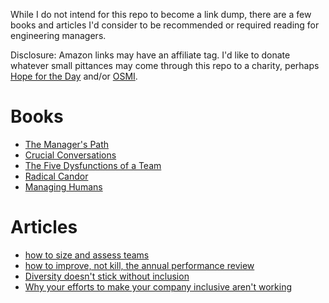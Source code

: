 While I do not intend for this repo to become a link dump, there are a few books and articles I'd consider to be recommended or required reading for engineering managers.

Disclosure: Amazon links may have an affiliate tag. I'd like to donate whatever small pittances may come through this repo to a charity, perhaps [Hope for the Day](https://www.hftd.org/) and/or [OSMI](https://osmihelp.org/).

# Books

- [The Manager's Path](https://amzn.to/2Mglbz6)
- [Crucial Conversations](https://amzn.to/2YWXihD)
- [The Five Dysfunctions of a Team](https://amzn.to/2WDrwsJ)
- [Radical Candor](https://amzn.to/2QCckXi)
- [Managing Humans](https://amzn.to/2wrue5w)

# Articles

- [how to size and assess teams](https://firstround.com/review/how-to-size-and-assess-teams-from-an-eng-lead-at-stripe-uber-and-digg/)
- [how to improve, not kill, the annual performance review](https://www.radicalcandor.com/blog/improve-annual-performance-review/)
- [Diversity doesn't stick without inclusion](https://hbr.org/2017/02/diversity-doesnt-stick-without-inclusion)
- [Why your efforts to make your company inclusive aren't working](https://chelseatroy.com/2018/05/24/why-your-efforts-to-make-your-company-inclusive-arent-working/)
